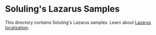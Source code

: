 # Soluling's Lazarus Samples

This directory contains Soluling's Lazarus samples. Learn about [Lazarus localization](https://www.soluling.com/Help/Lazarus/Index.htm).
